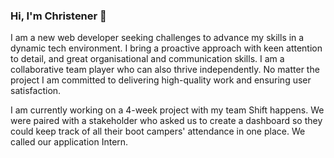 ### Hi, I'm Christener 👋

<p>I am a new web developer seeking challenges to advance my skills in a dynamic tech environment. I bring a proactive approach with keen attention to detail, and great organisational and communication skills. I am a collaborative team player who can also thrive independently. No matter the project I am committed to delivering high-quality work and ensuring user satisfaction.</p>

<p> I am currently working on a 4-week project with my team Shift happens. We were paired with a stakeholder who asked us to create a dashboard so they could keep track of all their boot campers' attendance in one place. We called our application Intern. </p>
<!--

Here are some ideas to get you started:

- 🔭 I’m currently working on ...
- 🌱 I’m currently learning ...
- 👯 I’m looking to collaborate on ...
- 🤔 I’m looking for help with ...
- 💬 Ask me about ...
- 📫 How to reach me: ...
- 😄 Pronouns: ...
- ⚡ Fun fact: ...
-->
